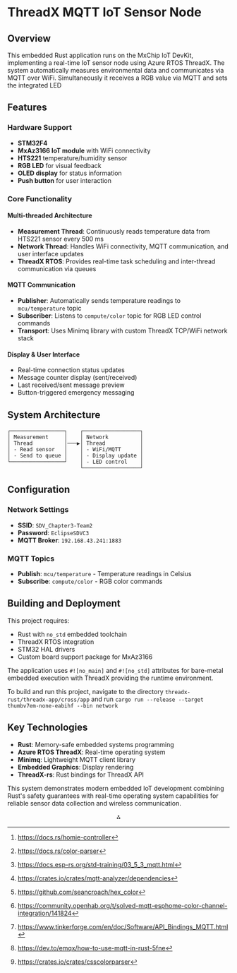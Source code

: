# ThreadX MQTT IoT Sensor Node

## Overview

This embedded Rust application runs on the MxChip IoT DevKit, implementing a real-time IoT sensor node using Azure RTOS ThreadX. The system automatically measures environmental data and communicates via MQTT over WiFi. Simultaneously it receives a RGB value via MQTT and sets the integrated LED

## Features

### Hardware Support

- **STM32F4**
- **MxAz3166 IoT module** with WiFi connectivity
- **HTS221** temperature/humidity sensor
- **RGB LED** for visual feedback
- **OLED display** for status information
- **Push button** for user interaction


### Core Functionality

#### Multi-threaded Architecture

- **Measurement Thread**: Continuously reads temperature data from HTS221 sensor every 500 ms
- **Network Thread**: Handles WiFi connectivity, MQTT communication, and user interface updates
- **ThreadX RTOS**: Provides real-time task scheduling and inter-thread communication via queues


#### MQTT Communication

- **Publisher**: Automatically sends temperature readings to `mcu/temperature` topic
- **Subscriber**: Listens to `compute/color` topic for RGB LED control commands
- **Transport**: Uses Minimq library with custom ThreadX TCP/WiFi network stack

#### Display \& User Interface

- Real-time connection status updates
- Message counter display (sent/received)
- Last received/sent message preview
- Button-triggered emergency messaging


## System Architecture

```
┌─────────────────┐    ┌──────────────────┐
│ Measurement     │    │ Network          │
│ Thread          │───▶│ Thread           │
│ - Read sensor   │    │ - WiFi/MQTT      │
│ - Send to queue │    │ - Display update │
└─────────────────┘    │ - LED control    │
                       └──────────────────┘
```


## Configuration

### Network Settings

- **SSID**: `SDV_Chapter3-Team2`
- **Password**: `EclipseSDVC3`
- **MQTT Broker**: `192.168.43.241:1883`


### MQTT Topics

- **Publish**: `mcu/temperature` - Temperature readings in Celsius
- **Subscribe**: `compute/color` - RGB color commands


## Building and Deployment

This project requires:

- Rust with `no_std` embedded toolchain
- ThreadX RTOS integration
- STM32 HAL drivers
- Custom board support package for MxAz3166

The application uses `#![no_main]` and `#![no_std]` attributes for bare-metal embedded execution with ThreadX providing the runtime environment.

To build and run this project, navigate to the directory `threadx-rust/threadx-app/cross/app` and run `cargo run --release --target thumbv7em-none-eabihf --bin network`

## Key Technologies

- **Rust**: Memory-safe embedded systems programming
- **Azure RTOS ThreadX**: Real-time operating system
- **Minimq**: Lightweight MQTT client library
- **Embedded Graphics**: Display rendering
- **ThreadX-rs**: Rust bindings for ThreadX API

This system demonstrates modern embedded IoT development combining Rust's safety guarantees with real-time operating system capabilities for reliable sensor data collection and wireless communication.
<span style="display:none">[^1][^2][^3][^4][^5][^6][^7][^8][^9]</span>

<div align="center">⁂</div>

[^1]: https://docs.rs/homie-controller

[^2]: https://docs.rs/color-parser

[^3]: https://docs.esp-rs.org/std-training/03_5_3_mqtt.html

[^4]: https://crates.io/crates/mqtt-analyzer/dependencies

[^5]: https://github.com/seancroach/hex_color

[^6]: https://community.openhab.org/t/solved-mqtt-esphome-color-channel-integration/141824

[^7]: https://www.tinkerforge.com/en/doc/Software/API_Bindings_MQTT.html

[^8]: https://dev.to/emqx/how-to-use-mqtt-in-rust-5fne

[^9]: https://crates.io/crates/csscolorparser


